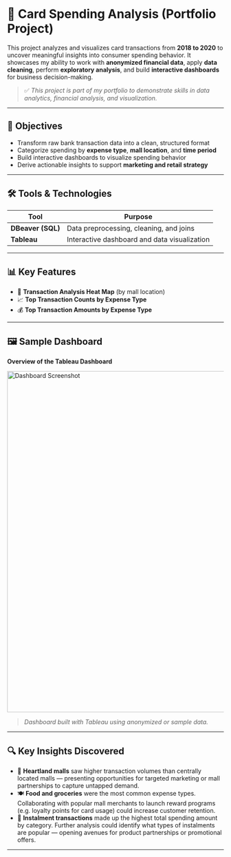 # 💼 Card Spending Analysis (Portfolio Project)

This project analyzes and visualizes card transactions from **2018 to 2020** to uncover meaningful insights into consumer spending behavior. It showcases my ability to work with **anonymized financial data**, apply **data cleaning**, perform **exploratory analysis**, and build **interactive dashboards** for business decision-making.

> ✅ *This project is part of my portfolio to demonstrate skills in data analytics, financial analysis, and visualization.*

---

## 🧠 Objectives

- Transform raw bank transaction data into a clean, structured format  
- Categorize spending by **expense type**, **mall location**, and **time period**  
- Build interactive dashboards to visualize spending behavior  
- Derive actionable insights to support **marketing and retail strategy**

---

## 🛠️ Tools & Technologies

| Tool               | Purpose                                      |
|--------------------|----------------------------------------------|
| **DBeaver (SQL)**  | Data preprocessing, cleaning, and joins      |
| **Tableau**        | Interactive dashboard and data visualization |

---

## 📊 Key Features

- 📍 **Transaction Analysis Heat Map** (by mall location)  
- 📈 **Top Transaction Counts by Expense Type**  
- 💰 **Top Transaction Amounts by Expense Type**

---

## 🖼️ Sample Dashboard

**Overview of the Tableau Dashboard**

<img width="1683" height="793" alt="Dashboard Screenshot" src="https://github.com/user-attachments/assets/d3014e37-d42e-4ea0-96e7-30beff395c6f" />

> *Dashboard built with Tableau using anonymized or sample data.*

---

## 🔍 Key Insights Discovered

- 🏬 **Heartland malls** saw higher transaction volumes than centrally located malls — presenting opportunities for targeted marketing or mall partnerships to capture untapped demand.  
- 🍽️ **Food and groceries** were the most common expense types. Collaborating with popular mall merchants to launch reward programs (e.g. loyalty points for card usage) could increase customer retention.  
- 🧾 **Instalment transactions** made up the highest total spending amount by category. Further analysis could identify what types of instalments are popular — opening avenues for product partnerships or promotional offers.

---

